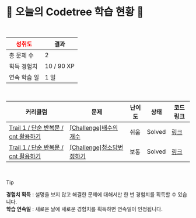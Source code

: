# 🌲 오늘의 Codetree 학습 현황 🌲

<br />

| <span style="color:red;display:block;text-align:center;"> **성취도**</span> | 결과 |
|---|---|
| 총 문제 수 | 2 |
| 획득 경험치 | 10 / 90 XP |
| 연속 학습 일 | 1 일 |

<br />

|커리큘럼|문제|난이도|상태|코드 링크|
|---|---|---|---|---|
|[Trail 1 / 단순 반복문 / cnt 활용하기](https://www.codetree.ai/trail-info/novice-low/)|[[Challenge]배수의 개수](https://www.codetree.ai/trails/complete/curated-cards/challenge-number-of-multipliers/)|쉬움|Solved|[링크](https://github.com/xoals1105/CodeTree/blob/main/250327/%EB%B0%B0%EC%88%98%EC%9D%98%20%EA%B0%9C%EC%88%98/number-of-multipliers.java)|
|[Trail 1 / 단순 반복문 / cnt 활용하기](https://www.codetree.ai/trail-info/novice-low/)|[[Challenge]청소당번 정하기](https://www.codetree.ai/trails/complete/curated-cards/challenge-cleaning-numbering/)|보통|Solved|[링크](https://github.com/xoals1105/CodeTree/blob/main/250327/%EC%B2%AD%EC%86%8C%EB%8B%B9%EB%B2%88%20%EC%A0%95%ED%95%98%EA%B8%B0/cleaning-numbering.java)|


<br />

> [!TIP]
> **경험치 획득** : 설명을 보지 않고 해결한 문제에 대해서만 한 번 경험치를 획득할 수 있습니다.  
> **학습 연속일** : 새로운 날에 새로운 경험치를 획득하면 연속일이 인정됩니다.

